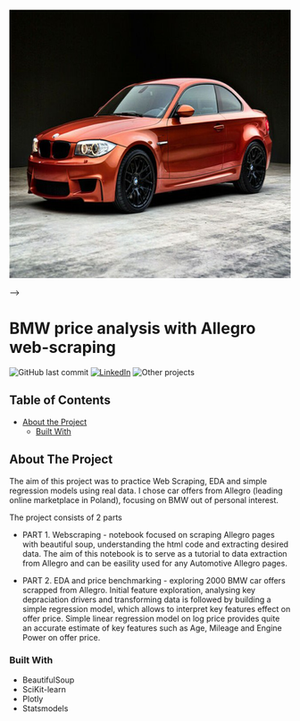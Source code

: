 
<!-- PROJECT LOGO -->


<br />
<p align="center">
  <a href="https://github.com/Jan-Majewski/Project_Portfolio/01_Web_scraping_Allegro_Moto">
    <img src="images/logo.png" alt="Logo" width="642" height="481">
  </a>



</p>

-->

# BMW price analysis with Allegro web-scraping




<!-- Add buttons here -->

![GitHub last commit](https://img.shields.io/github/last-commit/Jan-Majewski/Project_Portfolio)
[![LinkedIn][linkedin-shield]][linkedin-url]
![Other projects](https://img.shields.io/github/license/Jan-Majewski/Project_Portfolio)






<!-- TABLE OF CONTENTS -->
## Table of Contents

* [About the Project](#about-the-project)
  * [Built With](#built-with)





<!-- ABOUT THE PROJECT -->
## About The Project

The aim of this project was to practice Web Scraping, EDA and simple regression models using real data. I chose car offers from Allegro (leading online marketplace in Poland), focusing on BMW out of personal interest.

The project consists of 2 parts
* PART 1. Webscraping - notebook focused on scraping Allegro pages with beautiful soup, understanding the html code and extracting desired data. The aim of this notebook is to serve as a tutorial to data extraction from Allegro and can be easility used for any Automotive Allegro pages.

* PART 2. EDA and price benchmarking - exploring 2000 BMW car offers scrapped from Allegro. Initial feature exploration, analysing key depraciation drivers and transforming data is followed by building a simple regression model, which allows to interpret key features effect on offer price. Simple linear regression model on log price provides quite an accurate estimate of key features such as Age, Mileage and Engine Power on offer price. 



### Built With

* BeautifulSoup
* SciKit-learn
* Plotly
* Statsmodels




[linkedin-shield]: https://img.shields.io/badge/-LinkedIn-black.svg?style=flat-square&logo=linkedin&colorB=555
[linkedin-url]: https://www.linkedin.com/in/jan-majewski-132907104/
